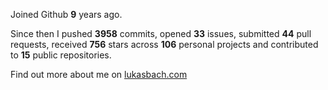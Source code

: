 Joined Github **9** years ago.

Since then I pushed **3958** commits, opened **33** issues, submitted **44** pull requests, received **756** stars across **106** personal projects and contributed to **15** public repositories.

Find out more about me on [lukasbach.com](https://lukasbach.com)
